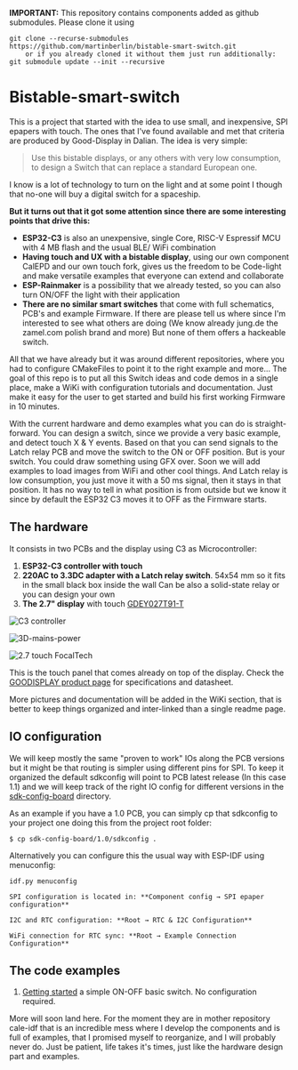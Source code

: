 **IMPORTANT:** This repository contains components added as github submodules. Please clone it using

    git clone --recurse-submodules https://github.com/martinberlin/bistable-smart-switch.git
        or if you already cloned it without them just run additionally:
    git submodule update --init --recursive

# Bistable-smart-switch

This is a project that started with the idea to use small, and inexpensive, SPI epapers with touch. The ones that I've found available and met that criteria are produced by Good-Display in Dalian.
The idea is very simple: 

> Use this bistable displays, or any others with very low consumption, to design a Switch that can replace a standard European one.

I know is a lot of technology to turn on the light and at some point I though that no-one will buy a digital switch for a spaceship.

**But it turns out that it got some attention since there are some interesting points that drive this:**

- **ESP32-C3** is also an unexpensive, single Core, RISC-V Espressif MCU with 4 MB flash and the usual BLE/ WiFi combination
- **Having touch and UX with a bistable display**, using our own component CalEPD and our own touch fork, gives us the freedom to be Code-light and make versatile examples that everyone can extend and collaborate
- **ESP-Rainmaker** is a possibility that we already tested, so you can also turn ON/OFF the light with their application
- **There are no similar smart switches** that come with full schematics, PCB's and example Firmware. If there are please tell us where since I'm interested to see what others are doing (We know already jung.de the zamel.com polish brand and more) But none of them offers a hackeable switch.

All that we have already but it was around different repositories, where you had to configure CMakeFiles to point it to the right example and more...
The goal of this repo is to put all this Switch ideas and code demos in a single place, make a WiKi with configuration tutorials and documentation. Just make it easy for the user to get started and build his first working Firmware in 10 minutes.

With the current hardware and demo examples what you can do is straight-forward. You can design a switch, since we provide a very basic example, and detect touch X & Y events. Based on that you can send signals to the Latch relay PCB and move the switch to the ON or OFF position.
But is your switch. You could draw something using GFX over. Soon we will add examples to load images from WiFi and other cool things. And Latch relay is low consumption, you just move it with a 50 ms signal, then it stays in that position.
It has no way to tell in what position is from outside but we know it since by default the ESP32 C3 moves it to OFF as the Firmware starts.

## The hardware

It consists in two PCBs and the display using C3 as Microcontroller:

1. **ESP32-C3 controller with touch**
2. **220AC to 3.3DC adapter with a Latch relay switch**. 54x54 mm so it fits in the small black box inside the wall Can be also a solid-state relay or you can design your own
3. **The 2.7" display** with touch [GDEY027T91-T](https://github.com/martinberlin/cale-idf/wiki/Good-Display-gdey027T91)

![C3 controller](https://user-images.githubusercontent.com/2692928/218306248-25cc7c8f-0f09-4286-9bbc-a478964cdd3d.png)

![3D-mains-power](https://user-images.githubusercontent.com/2692928/221372751-562f9575-4f89-46e7-bdba-bc4e5990be3c.png)

![2.7 touch FocalTech](https://www.good-display.com/repository/image/106fd348-0392-42a0-bdef-cf9f7e4926bb.jpg)

This is the touch panel that comes already on top of the display. Check the [GOODISPLAY product page](https://www.good-display.com/product/2.7-inch-touch-screen,-for-2.7-inch-e-paper-display-259.html) for specifications and datasheet.

More pictures and documentation will be added in the WiKi section, that is better to keep things organized and inter-linked than a single readme page.

## IO configuration

We will keep mostly the same "proven to work" IOs along the PCB versions but it might be that routing is simpler using different pins for SPI. To keep it organized the default sdkconfig will point to PCB latest release (In this case 1.1) and we will keep track of the right IO config for different versions in the [sdk-config-board](sdk-config-board) directory.

As an example if you have a 1.0 PCB, you can simply cp that sdkconfig to your project one doing this from the project root folder:

    $ cp sdk-config-board/1.0/sdkconfig .

Alternatively you can configure this the usual way with ESP-IDF using menuconfig:

    idf.py menuconfig

    SPI configuration is located in: **Component config → SPI epaper configuration**

    I2C and RTC configuration: **Root → RTC & I2C Configuration**

    WiFi connection for RTC sync: **Root → Example Connection Configuration**

## The code examples

1. [Getting started](main/switch/getting-started) a simple ON-OFF basic switch. No configuration required.

More will soon land here. For the moment they are in mother repository cale-idf that is an incredible mess where I develop the components and is full of examples, that I promised myself to reorganize, and I will probably never do.
Just be patient, life takes it's times, just like the hardware design part and examples.

